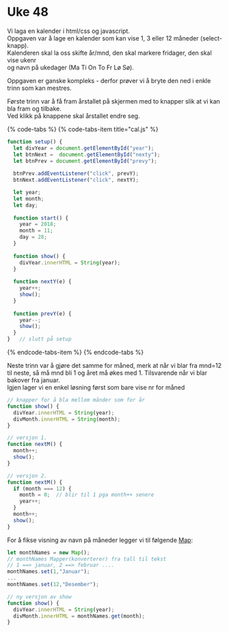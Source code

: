 # Uke 48

Vi laga en kalender i html/css og javascript.  
Oppgaven var å lage en kalender som kan vise 1, 3 eller 12 måneder \(select-knapp\).  
Kalenderen skal la oss skifte år/mnd, den skal markere fridager, den skal vise ukenr  
og navn på ukedager \(Ma Ti On To Fr Lø Sø\).

Oppgaven er ganske kompleks - derfor prøver vi å bryte den ned i enkle trinn som kan mestres.

Første trinn var å få fram årstallet på skjermen med to knapper slik at vi kan bla fram og tilbake.  
Ved klikk på knappene skal årstallet endre seg.

{% code-tabs %}
{% code-tabs-item title="cal.js" %}
```javascript
function setup() {
  let divYear = document.getElementById("year");
  let btnNext =  document.getElementById("nexty");
  let btnPrev = document.getElementById("prevy");
  
  btnPrev.addEventListener("click", prevY);
  btnNext.addEventListener("click", nextY);

  let year;
  let month;
  let day;
  
  function start() {
    year = 2018;
    month = 11;
    day = 28;
  }
  
  function show() {
    divYear.innerHTML = String(year);
  }
  
  function nextY(e) {
    year++;
    show();
  }
  
  function prevY(e) {
    year--;
    show();
  }
}   // slutt på setup
```
{% endcode-tabs-item %}
{% endcode-tabs %}

Neste trinn var å gjøre det samme for måned, merk at når vi blar fra mnd=12 til neste, så må mnd bli 1 og året må økes med 1. Tilsvarende når vi blar bakover fra januar.  
Igjen lager vi en enkel løsning først som bare vise nr for måned

```javascript
// knapper for å bla mellom månder som for år
function show() {
  divYear.innerHTML = String(year);
  divMonth.innerHTML = String(month);
}

// versjon 1.
function nextM() {
  month++;
  show();
}  

// versjon 2.
function nextM() {
  if (month === 12) {
    month = 0;  // blir til 1 pga month++ senere
    year++;
  }
  month++;
  show();
}  
```

For å fikse visning av navn på måneder legger vi til følgende [Map](../it3/map-og-set.md#map):

```javascript
let monthNames = new Map();
// monthNames Mapper(konverterer) fra tall til tekst
// 1 ==> januar, 2 ==> februar ....
monthNames.set(1,"Januar");
...
monthNames.set(12,"Desember");

// ny versjon av show
function show() {
  divYear.innerHTML = String(year);
  divMonth.innerHTML = monthNames.get(month);
}
```

